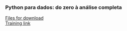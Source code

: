 ### Python para dados: do zero à análise completa  

[Files for download](https://drive.google.com/file/d/1luIw2jYhDM8JYbgtliRk2HnwMIFDceUr/view)  
[Training link](https://hub.asimov.academy/curso/python-para-dados/)  
